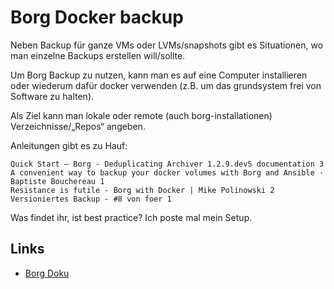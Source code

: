 # Borg Docker backup

Neben Backup für ganze VMs oder LVMs/snapshots gibt es Situationen, wo man einzelne Backups erstellen will/sollte.

Um Borg Backup zu nutzen, kann man es auf eine Computer installieren oder wiederum dafür docker verwenden (z.B. um das grundsystem frei von Software zu halten).

Als Ziel kann man lokale oder remote (auch borg-installationen) Verzeichnisse/„Repos“ angeben.

Anleitungen gibt es zu Hauf:

    Quick Start — Borg - Deduplicating Archiver 1.2.9.dev5 documentation 3
    A convenient way to backup your docker volumes with Borg and Ansible · Baptiste Bouchereau 1
    Resistance is futile - Borg with Docker | Mike Polinowski 2
    Versioniertes Backup - #8 von foer 1

Was findet ihr, ist best practice? Ich poste mal mein Setup.

## Links
- [Borg Doku](https://github.com/borgmatic-collective/docker-borgmatic)
